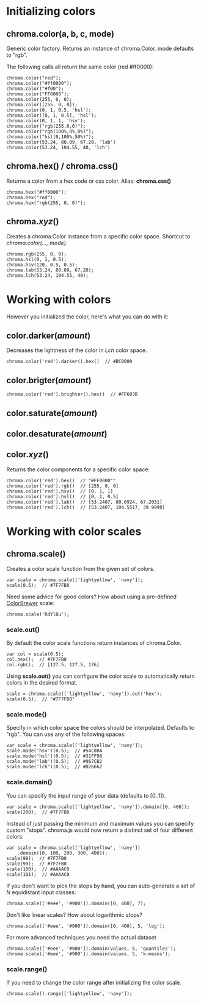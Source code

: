 

# Initializing colors
    
## chroma.color(a, b, c, mode)

Generic color factory. Returns an instance of chroma.Color. mode defaults to "rgb".

The following calls all return the same color (red #ff0000):

    chroma.color("red");
    chroma.color("#ff0000");
    chroma.color("#f00");
    chroma.color("FF0000");
    chroma.color(255, 0, 0);
    chroma.color([255, 0, 0]);
    chroma.color(0, 1, 0.5, 'hsl');
    chroma.color([0, 1, 0.5], 'hsl');
    chroma.color(0, 1, 1, 'hsv');
    chroma.color("rgb(255,0,0)");
    chroma.color("rgb(100%,0%,0%)");
    chroma.color("hsl(0,100%,50%)");   
    chroma.color(53.24, 80.09, 67.20, 'lab')
    chroma.color(53.24, 104.55, 40, 'lch')
    
## chroma.hex() / chroma.css()

Returns a color from a hex code or css color. Alias: **chroma.css()**

    chroma.hex("#ff0000");
    chroma.hex("red");
    chroma.hex("rgb(255, 0, 0)");
    
## chroma.*xyz*()

Creates a chroma.Color instance from a specific color space. Shortcut to *chroma.color(…, mode)*.

    chroma.rgb(255, 0, 0);
    chroma.hsl(0, 1, 0.5);
    chroma.hsv(120, 0.5, 0.5);
    chroma.lab(53.24, 80.09, 67.20);
    chroma.lch(53.24, 104.55, 40);


# Working with colors

However you initialized the color, here's what you can do with it:

## color.darker(*amount*)

Decreases the lightness of the color in *Lch* color space.

    chroma.color('red').darker().hex()  // #BC0000

## color.brigter(*amount*)

    chroma.color('red').brighter().hex()  // #FF603B

## color.saturate(*amount*)

## color.desaturate(*amount*)

## color.*xyz*()

Returns the color components for a specific color space:

    chroma.color('red').hex()  // "#FF0000""
    chroma.color('red').rgb()  // [255, 0, 0]
    chroma.color('red').hsv()  // [0, 1, 1]
    chroma.color('red').hsl()  // [0, 1, 0.5]
    chroma.color('red').lab()  // [53.2407, 80.0924, 67.2031]
    chroma.color('red').lch()  // [53.2407, 104.5517, 39.9990]
    


# Working with color scales
    
## chroma.scale()

Creates a color scale function from the given set of colors. 

    var scale = chroma.scale(['lightyellow', 'navy']);
    scale(0.5);  // #7F7FB0

Need some advice for good colors? How about using a pre-defined [ColorBrewer](http://colorbrewer2.com) scale:

    chroma.scale('RdYlBu');
    

### scale.out()

By default the color scale functions return instances of chroma.Color.

    var col = scale(0.5);
    col.hex();  // #7F7FB0
    col.rgb();  // [127.5, 127.5, 176]    
    
Using **scale.out()** you can configure the color scale to automatically return colors in the desired format.

    scale = chroma.scale(['lightyellow', 'navy']).out('hex');
    scale(0.5);  // "#7F7FB0"

### scale.mode()

Specify in which color space the colors should be interpolated. Defaults to "rgb". You can use any of the following spaces:

    var scale = chroma.scale(['lightyellow', 'navy']);
    scale.mode('hsv')(0.5);  // #54C08A
    scale.mode('hsl')(0.5);  // #31FF98
    scale.mode('lab')(0.5);  // #967CB2
    scale.mode('lch')(0.5);  // #D26662

  
### scale.domain()

You can specify the input range of your data (defaults to [0..1]).

    var scale = chroma.scale(['lightyellow', 'navy']).domain([0, 400]);
    scale(200);  // #7F7FB0

Instead of just passing the minimum and maximum values you can specify custom "stops". chroma.js would now return a distinct set of four different colors:

    var scale = chroma.scale(['lightyellow', 'navy'])
        .domain([0, 100, 200, 300, 400]);
    scale(98);  // #7F7FB0
    scale(99);  // #7F7FB0
    scale(100);  // #AAAAC0
    scale(101);  // #AAAAC0

If you don't want to pick the stops by hand, you can auto-generate a set of *N* equidistant input classes:

    chroma.scale(['#eee', '#900']).domain([0, 400], 7);

Don't like linear scales? How about logarithmic stops?

    chroma.scale(['#eee', '#900']).domain([0, 400], 5, 'log');
    
For more advanced techniques you need the actual dataset 

    chroma.scale(['#eee', '#900']).domain(values, 5, 'quantiles');
    chroma.scale(['#eee', '#900']).domain(values, 5, 'k-means');
    
### scale.range()

If you need to change the color range after initializing the color scale.

    chroma.scale().range(['lightyellow', 'navy']);
